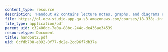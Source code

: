 ```yaml
---
content_type: resource
description: 'Handout #2 contains lecture notes, graphs, and diagrams related to histogramming.'
file: https://ol-ocw-studio-app-qa.s3.amazonaws.com/courses/18-338j-infinite-random-matrix-theory-fall-2004/0cfdb708e0920f77dc2e2cd96f7db37a_handout2.pdf
file_type: application/pdf
parent_uid: c32406dc-7a0a-88bc-244c-de436ae34539
resourcetype: Document
title: handout2.pdf
uid: 0cfdb708-e092-0f77-dc2e-2cd96f7db37a
---
```

